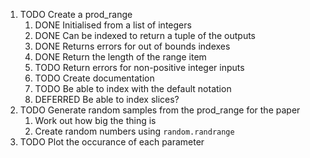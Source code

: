   1. TODO Create a prod_range
     1. DONE Initialised from a list of integers
     2. DONE Can be indexed to return a tuple of the outputs
     3. DONE Returns errors for out of bounds indexes
     4. DONE Return the length of the range item
     5. TODO Return errors for non-positive integer inputs
     6. TODO Create documentation
     7. TODO Be able to index with the default notation
     8. DEFERRED Be able to index slices?
  2. TODO Generate random samples from the prod_range for the paper
     1. Work out how big the thing is
     2. Create random numbers using `random.randrange`
  3. TODO Plot the occurance of each parameter
